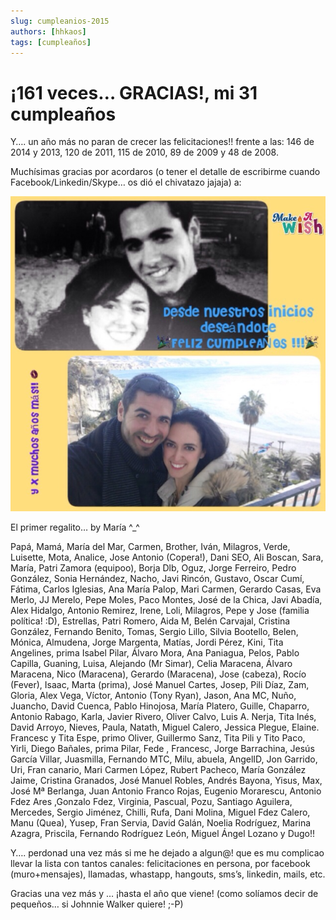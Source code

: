 ```yaml
---
slug: cumpleanios-2015
authors: [hhkaos]
tags: [cumpleaños]
---
```


# ¡161 veces… GRACIAS!, mi 31 cumpleaños
Y…. un año más no paran de crecer las felicitaciones!! frente a las: 146 de 2014 y 2013, 120 de 2011, 115 de 2010, 89 de 2009 y 48 de 2008.

Muchísimas gracias por acordaros (o tener el detalle de escribirme cuando Facebook/Linkedin/Skype… os dió el chivatazo jajaja) a:

![Foto de Raúl y su actual mujer](./maria-y-raul.jpeg)

El primer regalito… by María ^_^

Papá, Mamá, María del Mar, Carmen, Brother, Iván, Milagros, Verde, Luisette, Mota, Analice, Jose Antonio (Copera!), Dani SEO, Ali Boscan, Sara, María, Patri Zamora (equipoo), Borja Dlb, Oguz, Jorge Ferreiro, Pedro González, Sonia Hernández, Nacho, Javi Rincón, Gustavo, Oscar Cumí, Fátima, Carlos Iglesias, Ana María Palop, Mari Carmen, Gerardo Casas, Eva Merlo, JJ Merelo, Pepe Moles, Paco Montes, José de la Chica, Javi Abadía, Alex Hidalgo, Antonio Remirez, Irene, Loli, Milagros, Pepe y Jose (familia política! :D), Estrellas, Patri Romero, Aida M, Belén Carvajal, Cristina González, Fernando Benito, Tomas, Sergio Lillo, Silvia Bootello, Belen, Mónica, Almudena, Jorge Margenta, Matías, Jordi Pérez, Kini, Tita Angelines, prima Isabel Pilar, Álvaro Mora, Ana Paniagua, Pelos, Pablo Capilla, Guaning, Luisa, Alejando (Mr Simar), Celia Maracena, Álvaro Maracena, Nico (Maracena), Gerardo (Maracena), Jose (cabeza), Rocío (Fever), Isaac, Marta (prima), José Manuel Cartes, Josep, Pili Díaz, Zam, Gloria, Alex Vega, Víctor, Antonio (Tony Ryan), Jason, Ana MC, Nuño, Juancho, David Cuenca, Pablo Hinojosa, María Platero, Guille, Chaparro, Antonio Rabago, Karla, Javier Rivero, Oliver Calvo, Luis A. Nerja, Tita Inés, David Arroyo, Nieves, Paula, Natath, Miguel Calero, Jessica Plegue, Elaine. Francesc y Tita Espe, primo Oliver, Guillermo Sanz, Tita Pili y Tito Paco, Yirli, Diego Bañales, prima Pilar, Fede , Francesc, Jorge Barrachina, Jesús García Villar, Juasmilla, Fernando MTC, Milu, abuela, AngelID, Jon Garrido, Uri, Fran canario, Mari Carmen López, Rubert Pacheco, María González Jaime, Cristina Granados, José Manuel Robles, Andrés Bayona, Yisus, Max, José Mª Berlanga, Juan Antonio Franco Rojas, Eugenio Morarescu, Antonio Fdez Ares ,Gonzalo Fdez, Virginia, Pascual, Pozu, Santiago Aguilera, Mercedes, Sergio Jiménez, Chilli, Rufa, Dani Molina, Miguel Fdez Calero, Manu (Quea), Yusep, Fran Servia, David Galán, Noelia Rodríguez, Marina Azagra, Priscila, Fernando Rodríguez León, Miguel Ángel Lozano y Dugo!!

Y…. perdonad una vez más si me he dejado a algun@! que es mu complicao llevar la lista con tantos canales: felicitaciones en persona, por facebook (muro+mensajes), llamadas, whastapp, hangouts, sms’s, linkedin, mails, etc.

Gracias una vez más y … ¡hasta el año que viene! (como solíamos decir de pequeños… si Johnnie Walker quiere! ;-P)